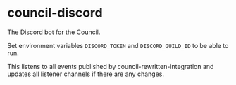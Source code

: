 # council-discord
The Discord bot for the Council.

Set environment variables `DISCORD_TOKEN` and `DISCORD_GUILD_ID` to be able to run.

This listens to all events published by council-rewritten-integration and updates all listener channels if there are any changes.